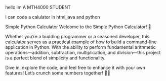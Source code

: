 hello im A MTH4000 STUDENT

I can code a calulator in html,java and python

Simple Python Calculator Welcome to the Simple Python Calculator! 🌟

Whether you’re a budding programmer or a seasoned developer, this calculator serves as a practical example of how to build a command-line application in Python. With the ability to perform fundamental arithmetic operations—addition, subtraction, multiplication, and division—this project is a perfect blend of simplicity and functionality.

Dive in, explore the code, and feel free to enhance it with your own features! Let’s crunch some numbers together! 🧮✨
